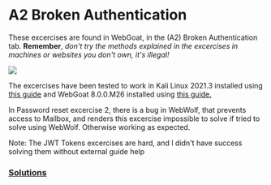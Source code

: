 # A2 Broken Authentication

These excercises are found in WebGoat, in the (A2) Broken Authentication tab. __Remember__, _don't try the methods explained in the excercises in machines or websites you don't own, it's illegal!_

![](https://i.gyazo.com/0c000cbf890899aa5f142681ca555348.png)

The excercises have been tested to work in Kali Linux 2021.3 installed using [this guide](https://github.com/tonikerttula/APE/blob/main/installs/Kali.md) and WebGoat 8.0.0.M26 installed using [this guide.](https://github.com/tonikerttula/APE/blob/main/installs/webgoat.md)

In Password reset excercise 2, there is a bug in WebWolf, that prevents access to Mailbox, and renders this excercise impossible to solve if tried to solve using WebWolf. Otherwise working as expected.

Note: The JWT Tokens excercises are hard, and I didn't have success solving them without external guide help

### [Solutions](https://github.com/tonikerttula/APE/blob/main/solutions/A2solutions.md)
